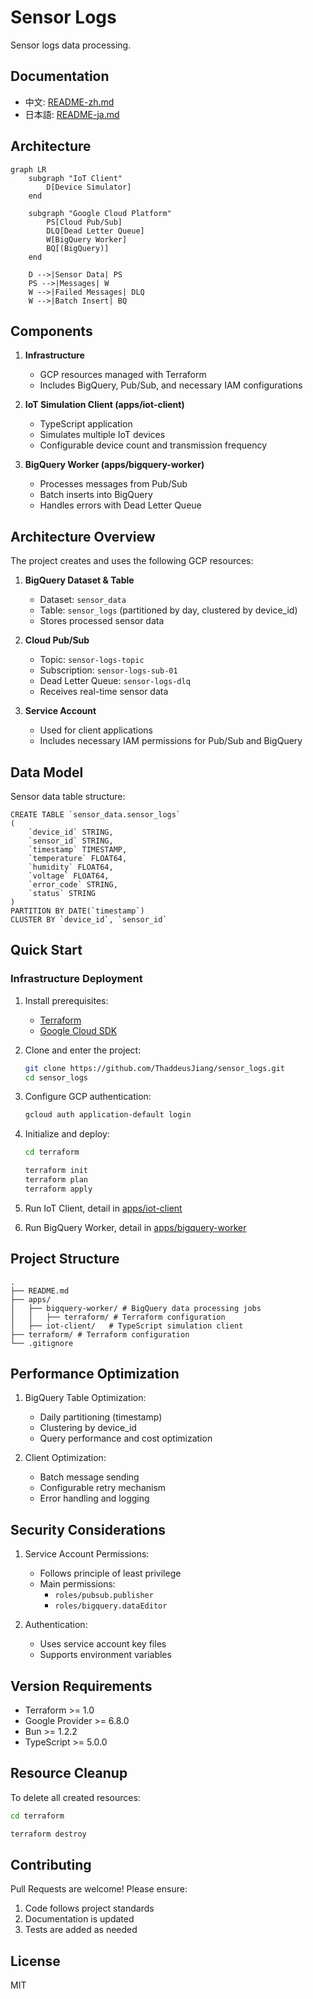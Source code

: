 # Sensor Logs

Sensor logs data processing.

## Documentation
- 中文: [README-zh.md](README-zh.md)
- 日本語: [README-ja.md](README-ja.md)

## Architecture

```mermaid
graph LR
    subgraph "IoT Client"
        D[Device Simulator]
    end

    subgraph "Google Cloud Platform"
        PS[Cloud Pub/Sub]
        DLQ[Dead Letter Queue]
        W[BigQuery Worker]
        BQ[(BigQuery)]
    end

    D -->|Sensor Data| PS
    PS -->|Messages| W
    W -->|Failed Messages| DLQ
    W -->|Batch Insert| BQ
```

## Components

1. **Infrastructure**
   - GCP resources managed with Terraform
   - Includes BigQuery, Pub/Sub, and necessary IAM configurations

2. **IoT Simulation Client (apps/iot-client)**
   - TypeScript application
   - Simulates multiple IoT devices
   - Configurable device count and transmission frequency

3. **BigQuery Worker (apps/bigquery-worker)**
   - Processes messages from Pub/Sub
   - Batch inserts into BigQuery
   - Handles errors with Dead Letter Queue

## Architecture Overview

The project creates and uses the following GCP resources:

1. **BigQuery Dataset & Table**
   - Dataset: `sensor_data`
   - Table: `sensor_logs` (partitioned by day, clustered by device_id)
   - Stores processed sensor data

2. **Cloud Pub/Sub**
   - Topic: `sensor-logs-topic`
   - Subscription: `sensor-logs-sub-01`
   - Dead Letter Queue: `sensor-logs-dlq`
   - Receives real-time sensor data

3. **Service Account**
   - Used for client applications
   - Includes necessary IAM permissions for Pub/Sub and BigQuery

## Data Model

Sensor data table structure:

```
CREATE TABLE `sensor_data.sensor_logs`
(
    `device_id` STRING,
    `sensor_id` STRING,
    `timestamp` TIMESTAMP,
    `temperature` FLOAT64,
    `humidity` FLOAT64,
    `voltage` FLOAT64,
    `error_code` STRING,
    `status` STRING
)
PARTITION BY DATE(`timestamp`)
CLUSTER BY `device_id`, `sensor_id`
```

## Quick Start

### Infrastructure Deployment

1. Install prerequisites:
   - [Terraform](https://developer.hashicorp.com/terraform/downloads)
   - [Google Cloud SDK](https://cloud.google.com/sdk/docs/install)

2. Clone and enter the project:
   ```bash
   git clone https://github.com/ThaddeusJiang/sensor_logs.git
   cd sensor_logs
   ```

3. Configure GCP authentication:
   ```bash
   gcloud auth application-default login
   ```

4. Initialize and deploy:
   ```bash
   cd terraform

   terraform init
   terraform plan
   terraform apply
   ```

5. Run IoT Client, detail in [apps/iot-client](apps/iot-client)
6. Run BigQuery Worker, detail in [apps/bigquery-worker](apps/bigquery-worker)

## Project Structure

```
.
├── README.md
├── apps/
│   ├── bigquery-worker/ # BigQuery data processing jobs
│   │   ├── terraform/ # Terraform configuration
│   ├── iot-client/   # TypeScript simulation client
├── terraform/ # Terraform configuration
└── .gitignore
```

## Performance Optimization

1. BigQuery Table Optimization:
   - Daily partitioning (timestamp)
   - Clustering by device_id
   - Query performance and cost optimization

2. Client Optimization:
   - Batch message sending
   - Configurable retry mechanism
   - Error handling and logging

## Security Considerations

1. Service Account Permissions:
   - Follows principle of least privilege
   - Main permissions:
     - `roles/pubsub.publisher`
     - `roles/bigquery.dataEditor`

2. Authentication:
   - Uses service account key files
   - Supports environment variables

## Version Requirements

- Terraform >= 1.0
- Google Provider >= 6.8.0
- Bun >= 1.2.2
- TypeScript >= 5.0.0

## Resource Cleanup

To delete all created resources:
```bash
cd terraform

terraform destroy
```

## Contributing

Pull Requests are welcome! Please ensure:
1. Code follows project standards
2. Documentation is updated
3. Tests are added as needed

## License

MIT

